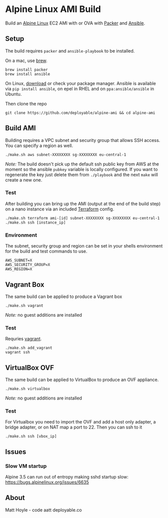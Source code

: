 # Alpine Linux AMI Build

Build an [Alpine Linux](https://www.alpinelinux.org) EC2 AMI with or OVA
with [Packer](https://www.packer.io) and [Ansible](https://www.ansible.com).



## Setup

The build requires `packer` and `ansible-playbook` to be installed.

On a mac, use [brew](https://brew.sh).
```shell
brew install packer
brew install ansible
```

On Linux, [download](https://www.packer.io/downloads.html) or check your package 
manager. Ansible is available via `pip install ansible`, on epel in RHEL and on 
`ppa:ansible/ansible` in Ubuntu.

Then clone the repo

```shell
git clone https://github.com/deployable/alpine-ami && cd alpine-ami
```



## Build AMI

Building requires a VPC subnet and security group that allows SSH access.
You can specify a region as well. 

```shell
./make.sh aws subnet-XXXXXXXX sg-XXXXXXXX eu-central-1
```

_Note:_ The build doesn't pick up the default ssh public key from AWS at the moment so the 
ansible `pubkey` variable is locally configured. If you want to regenerate the key just
delete them from `./playbook` and the next `make` will create a new one.


### Test

After building you can bring up the AMI (output at the end of the build step) on a nano 
instance via an included [Terraform](https://terraform.io) config.

```shell
./make.sh terraform ami-[id] subnet-XXXXXXXX sg-XXXXXXXX eu-central-1
./make.sh ssh [instance_ip]
```


### Environment

The subnet, security group and region can be set in your shells environment for the build 
and test commands to use.

```
AWS_SUBNET=X
AWS_SECURITY_GROUP=X
AWS_REGION=X
```



## Vagrant Box

The same build can be applied to produce a Vagrant box 

```shell
./make.sh vagrant
```
_Note:_ no guest additions are installed


### Test

Requries [vagrant](https://vagrantup.com).

```shell
./make.sh add_vagrant
vagrant ssh
```



## VirtualBox OVF

The same build can be applied to VirtualBox to produce an OVF appliance.

```shell
./make.sh virtualbox
```
_Note:_ no guest additions are installed


### Test

For Virtualbox you need to import the OVF and add a host only adapter, a 
bridge adapter, or on NAT map a port to 22. Then you can ssh to it

```shell
./make.sh ssh [vbox_ip]
```


## Issues

### Slow VM startup

Alpine 3.5 can run out of entropy making sshd startup slow: https://bugs.alpinelinux.org/issues/6635


## About

Matt Hoyle - code aatt deployable.co
